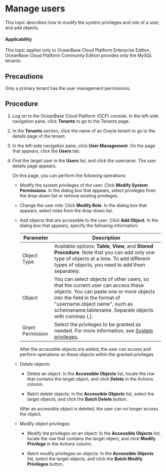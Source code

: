# Manage users

This topic describes how to modify the system privileges and role of a user, and add objects.

<main id="notice" type='notice'>
<h4>Applicability</h4>
<p>This topic applies only to OceanBase Cloud Platform Enterprise Edition. OceanBase Cloud Platform Community Edition provides only the MySQL tenants. </p>
</main>

## Precautions

Only a primary tenant has the user management permissions.

## Procedure

1. Log on to the OceanBase Cloud Platform (OCP) console. In the left-side navigation pane, click **Tenants** to go to the Tenants page.

2. In the **Tenants** section, click the name of an Oracle tenant to go to the details page of the tenant.

3. In the left-side navigation pane, click **User Management**. On the page that appears, click the **Users** tab.

4. Find the target user in the **Users** list, and click the username. The user details page appears.

   On this page, you can perform the following operations:
   * Modify the system privileges of the user: Click **Modify System Permissions**. In the dialog box that appears, select privileges from the drop-down list or remove existing privileges.

   * Change the user role: Click **Modify Role**. In the dialog box that appears, select roles from the drop-down list.

   * Add objects that are accessible to the user: Click **Add Object**. In the dialog box that appears, specify the following information:

      | Parameter | Description |
      |------|---------------------------------------------------------------------------------------------------------------------|
      | Object Type | Available options: **Table**, **View**, and **Stored Procedure**.  Note that you can add only one type of objects at a time. To add different types of objects, you need to add them separately.  |
      | Object | You can select objects of other users, so that the current user can access these objects.  You can paste one or more objects into the field in the format of "username.object name", such as schemaname.tablename. Separate objects with commas (,).  |
      | Grant Permission | Select the privileges to be granted as needed. For more information, see [System privileges](../300.system-privileges-in-a-mysql-tenant.md).  |

      After the accessible objects are added, the user can access and perform operations on these objects within the granted privileges.

   * Delete objects:

      * Delete an object: In the **Accessible Objects** list, locate the row that contains the target object, and click **Delete** in the Actions column.

      * Batch delete objects: In the **Accessible Objects** list, select the target objects, and click the **Batch Delete** button.

      After an accessible object is deleted, the user can no longer access the object.

   * Modify object privileges:

      * Modify the privileges on an object: In the **Accessible Objects** list, locate the row that contains the target object, and click **Modify Privilege** in the Actions column.

      * Batch modify privileges on objects: In the **Accessible Objects** list, select the target objects, and click the **Batch Modify Privileges** button.
